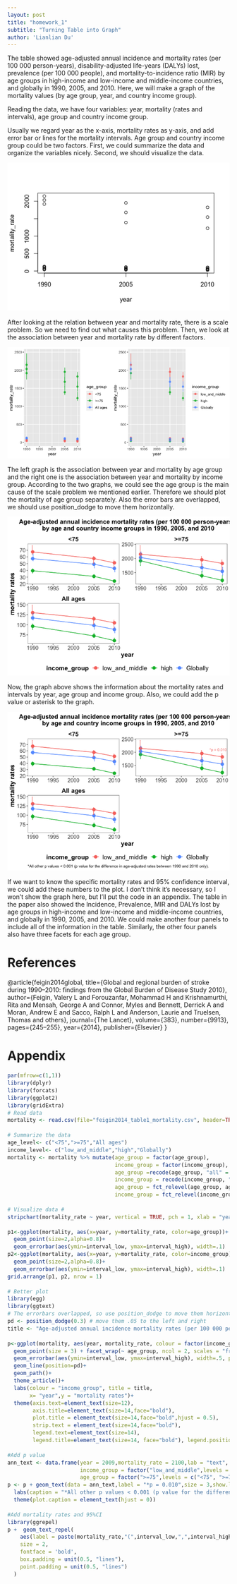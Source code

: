 ```yaml
---
layout: post
title: "homework_1"
subtitle: "Turning Table into Graph"
author: 'Lianlian Du'
---
```


The table showed age-adjusted annual incidence and mortality rates (per
100 000 person-years), disability-adjusted life-years (DALYs) lost,
prevalence (per 100 000 people), and mortality-to-incidence ratio (MIR)
by age groups in high-income and low-income and middle-income countries,
and globally in 1990, 2005, and 2010. Here, we will make a graph of the
mortality values (by age group, year, and country income group).

Reading the data, we have four variables: year, mortality (rates and
intervals), age group and country income group.

Usually we regard year as the x-axis, mortality rates as y-axis, and add
error bar or lines for the mortality intervals. Age group and country
income group could be two factors. First, we could summarize the data
and organize the variables nicely. Second, we should visualize the data.

![visualize the data](homework_1_files/figure-markdown_github/unnamed-chunk-3-1.png)

After looking at the relation between year and mortality rate, there is
a scale problem. So we need to find out what causes this problem. Then,
we look at the association between year and mortality rate by different
factors.

![](homework_1_files/figure-markdown_github/unnamed-chunk-4-1.png)

The left graph is the association between year and mortality by age
group and the right one is the association between year and mortality by
income group. According to the two graphs, we could see the age group is
the main cause of the scale problem we mentioned earlier. Therefore we
should plot the mortality of age group separately. Also the error bars
are overlapped, we should use position\_dodge to move them horizontally.

![](homework_1_files/figure-markdown_github/unnamed-chunk-5-1.png)

Now, the graph above shows the information about the mortality rates and
intervals by year, age group and income group. Also, we could add the p
value or asterisk to the graph.

![](homework_1_files/figure-markdown_github/unnamed-chunk-6-1.png)

If we want to know the specific mortality rates and 95% confidence
interval, we could add these numbers to the plot. I don’t think it’s
necessary, so I won’t show the graph here, but I’ll put the code in an
appendix. The table in the paper also showed the Incidence, Prevalence,
MIR and DALYs lost by age groups in high-income and low-income and
middle-income countries, and globally in 1990, 2005, and 2010. We could
make another four panels to include all of the information in the table.
Similarly, the other four panels also have three facets for each age
group.

References
==========

@article{feigin2014global, title={Global and regional burden of stroke
during 1990–2010: findings from the Global Burden of Disease Study
2010}, author={Feigin, Valery L and Forouzanfar, Mohammad H and
Krishnamurthi, Rita and Mensah, George A and Connor, Myles and Bennett,
Derrick A and Moran, Andrew E and Sacco, Ralph L and Anderson, Laurie
and Truelsen, Thomas and others}, journal={The Lancet}, volume={383},
number={9913}, pages={245–255}, year={2014}, publisher={Elsevier} }

Appendix
========

``` r
par(mfrow=c(1,1))
library(dplyr)
library(forcats)
library(ggplot2)
library(gridExtra)
# Read data 
mortality <- read.csv(file="feigin2014_table1_mortality.csv", header=TRUE, sep=",")

# Summarize the data
age_level<- c("<75",">=75","All ages")
income_level<- c("low_and_middle","high","Globally")
mortality <- mortality %>% mutate(age_group = factor(age_group),
                                  income_group = factor(income_group),
                                  age_group =recode(age_group, "all" = "All ages"),
                                  income_group = recode(income_group, "all" = "Globally"),
                                  age_group = fct_relevel(age_group, age_level),
                                  income_group = fct_relevel(income_group, income_level))

# Visualize data #
stripchart(mortality_rate ~ year, vertical = TRUE, pch = 1, xlab = "year", data = mortality)

p1<-ggplot(mortality, aes(x=year, y=mortality_rate, color=age_group))+
  geom_point(size=2,alpha=0.8)+
  geom_errorbar(aes(ymin=interval_low, ymax=interval_high), width=.1) 
p2<-ggplot(mortality, aes(x=year, y=mortality_rate, color=income_group))+
  geom_point(size=2,alpha=0.8)+
  geom_errorbar(aes(ymin=interval_low, ymax=interval_high), width=.1) 
grid.arrange(p1, p2, nrow = 1)

# Better plot 
library(egg)
library(ggtext)
# The errorbars overlapped, so use position_dodge to move them horizontally
pd <- position_dodge(0.3) # move them .05 to the left and right
title <- "Age-adjusted annual incidence mortality rates (per 100 000 person-years) \n by age and country income groups in 1990, 2005, and 2010"

p<-ggplot(mortality, aes(year, mortality_rate, colour = factor(income_group))) +
  geom_point(size = 3) + facet_wrap(~ age_group, ncol = 2, scales = "free") +
  geom_errorbar(aes(ymin=interval_low, ymax=interval_high), width=.5, position=pd) +
  geom_line(position=pd)+ 
  geom_path()+
  theme_article()+
  labs(colour = "income_group", title = title,
       x= "year",y = "mortality rates")+
  theme(axis.text=element_text(size=12),
        axis.title=element_text(size=14,face="bold"),
        plot.title = element_text(size=14,face="bold",hjust = 0.5),
        strip.text = element_text(size=14,face="bold"),
        legend.text=element_text(size=14),
        legend.title=element_text(size=14, face="bold"), legend.position = "bottom")

#Add p value
ann_text <- data.frame(year = 2009,mortality_rate = 2100,lab = "text",
                       income_group = factor("low_and_middle",levels = c("low_and_middle", "high","Globally")),
                       age_group = factor(">=75",levels = c("<75", ">=75","All ages")))
p <- p + geom_text(data = ann_text,label = "*p = 0.010",size = 3,show.legend = F)+
  labs(caption = "*All other p values < 0.001 (p value for the difference in age-adjusted rates between 1990 and 2010 only).")+
  theme(plot.caption = element_text(hjust = 0))

#Add mortality rates and 95%CI
library(ggrepel)
p +  geom_text_repel(
    aes(label = paste(mortality_rate,"(",interval_low,",",interval_high,")")),
    size = 2,
    fontface = 'bold',
    box.padding = unit(0.5, "lines"),
    point.padding = unit(0.5, "lines")
  )
```
